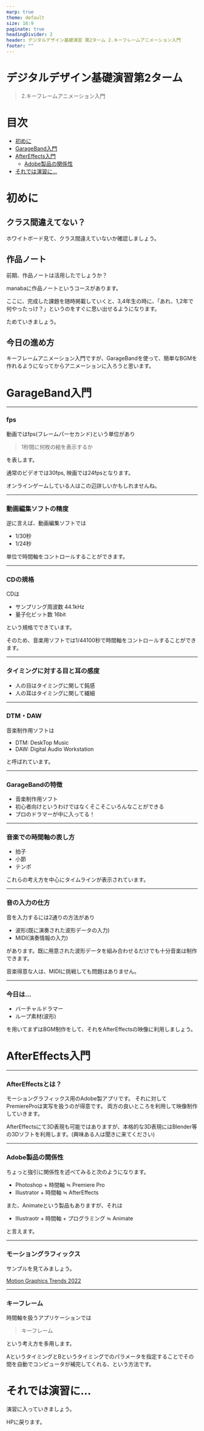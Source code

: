 ```yaml
---
marp: true
theme: default
size: 16:9
paginate: true
headingDivider: 2
header: デジタルデザイン基礎演習 第2ターム 2.キーフレームアニメーション入門
footer: ""
---
```


# デジタルデザイン基礎演習第2ターム <!-- omit in toc -->
>2.キーフレームアニメーション入門

# 目次<!-- omit in toc -->

- [初めに](#初めに)
- [GarageBand入門](#garageband入門)
- [AfterEffects入門](#aftereffects入門)
    - [Adobe製品の関係性](#adobe製品の関係性)
- [それでは演習に...](#それでは演習に)

# 初めに

## クラス間違えてない？<!-- omit in toc -->
ホワイトボード見て、クラス間違えていないか確認しましょう。

## 作品ノート<!-- omit in toc --> 
前期、作品ノートは活用したでしょうか？

manabaに作品ノートというコースがあります。

ここに、完成した課題を随時掲載していくと、3,4年生の時に、「あれ、1,2年で何やったっけ？」というのをすぐに思い出せるようになります。

ためていきましょう。

## 今日の進め方<!-- omit in toc -->
キーフレームアニメーション入門ですが、GarageBandを使って、簡単なBGMを作れるようになってからアニメーションに入ろうと思います。

# GarageBand入門

---
### fps<!-- omit in toc -->
動画ではfps(フレームパーセカンド)という単位があり
> 1秒間に何枚の絵を表示するか

を表します。

通常のビデオでは30fps, 映画では24fpsとなります。

オンラインゲームしている人はこの辺詳しいかもしれませんね。

---
### 動画編集ソフトの精度<!-- omit in toc -->
逆に言えば、動画編集ソフトでは
- $1/30$秒
- $1/24$秒

単位で時間軸をコントロールすることができます。

---
### CDの規格<!-- omit in toc -->
CDは
- サンプリング周波数 44.1kHz
- 量子化ビット数 16bit

という規格でできています。

そのため、音楽用ソフトでは$1/44100$秒で時間軸をコントロールすることができます。

---
### タイミングに対する目と耳の感度<!-- omit in toc -->
- 人の目はタイミングに関して鈍感
- 人の耳はタイミングに関して繊細

---
### DTM・DAW<!-- omit in toc -->
音楽制作用ソフトは
- DTM: DeskTop Music
- DAW: Digital Audio Workstation

と呼ばれています。

---
### GarageBandの特徴<!-- omit in toc -->
- 音楽制作用ソフト
- 初心者向けというわけではなくそこそこいろんなことができる
- プロのドラマーが中に入ってる！

---
### 音楽での時間軸の表し方<!-- omit in toc -->
- 拍子
- 小節
- テンポ

これらの考え方を中心にタイムラインが表示されています。

---
### 音の入力の仕方<!-- omit in toc -->
音を入力するには2通りの方法があり
- 波形(既に演奏された波形データの入力)
- MIDI(演奏情報の入力)

があります。既に用意された波形データを組み合わせるだけでも十分音楽は制作できます。

音楽得意な人は、MIDIに挑戦しても問題はありません。

---
### 今日は...<!-- omit in toc -->
- バーチャルドラマー
- ループ素材(波形)

を用いてまずはBGM制作をして、それをAfterEffectsの映像に利用しましょう。

# AfterEffects入門

---
### AfterEffectsとは？<!-- omit in toc -->
モーショングラフィックス用のAdobe製アプリです。
それに対してPremiereProは実写を扱うのが得意です。
両方の良いところを利用して映像制作していきます。


AfterEffectsにて3D表現も可能ではありますが、本格的な3D表現にはBlender等の3Dソフトを利用します。(興味ある人は聞きに来てください)

---
### Adobe製品の関係性
ちょっと強引に関係性を述べてみると次のようになります。

- Photoshop + 時間軸 $\fallingdotseq$ Premiere Pro
- Illustrator + 時間軸 $\fallingdotseq$ AfterEffects

また、Animateという製品もありますが、それは
- Illustraotr + 時間軸 + プログラミング $\fallingdotseq$ Animate

と言えます。

---
### モーショングラフィックス<!-- omit in toc -->
サンプルを見てみましょう。

[Motion Graphics Trends 2022](https://www.youtube.com/watch?v=o4GuSJYSzrY&t=260s)

---
### キーフレーム<!-- omit in toc -->
時間軸を扱うアプリケーションでは
> キーフレーム

という考え方を多用します。

AというタイミングとBというタイミングでのパラメータを指定することでその間を自動でコンピュータが補完してくれる、という方法です。


# それでは演習に...
演習に入っていきましょう。

HPに戻ります。
